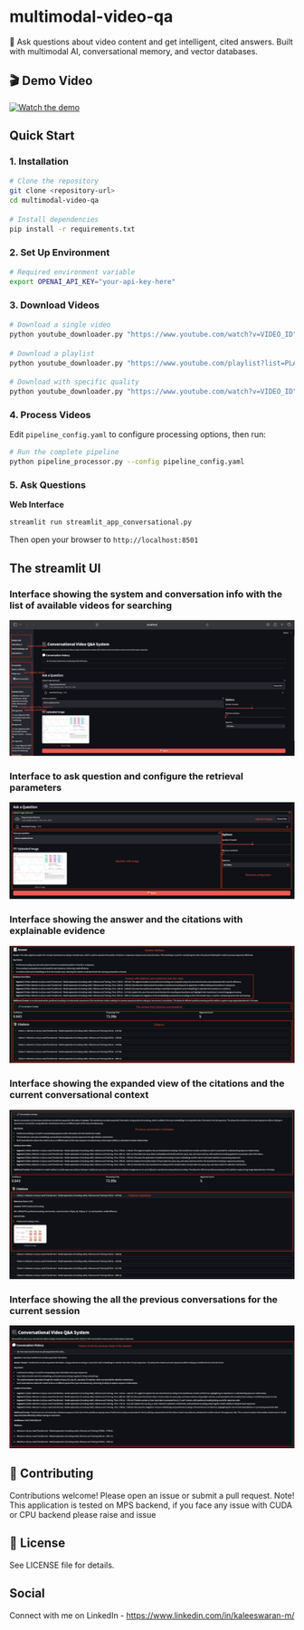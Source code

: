 # multimodal-video-qa
🎥 Ask questions about video content and get intelligent, cited answers. Built with multimodal AI, conversational memory, and vector databases.

## 🎬 Demo Video

[![Watch the demo](https://img.youtube.com/vi/Okxah0x88GM/maxresdefault.jpg)](https://www.youtube.com/watch?v=Okxah0x88GM)

## Quick Start

### 1. Installation

```bash
# Clone the repository
git clone <repository-url>
cd multimodal-video-qa

# Install dependencies
pip install -r requirements.txt
```

### 2. Set Up Environment

```bash
# Required environment variable
export OPENAI_API_KEY="your-api-key-here"
```

### 3. Download Videos

```bash
# Download a single video
python youtube_downloader.py "https://www.youtube.com/watch?v=VIDEO_ID"

# Download a playlist
python youtube_downloader.py "https://www.youtube.com/playlist?list=PLAYLIST_ID"

# Download with specific quality
python youtube_downloader.py "https://www.youtube.com/watch?v=VIDEO_ID" -q 720p
```

### 4. Process Videos

Edit `pipeline_config.yaml` to configure processing options, then run:

```bash
# Run the complete pipeline
python pipeline_processor.py --config pipeline_config.yaml
```

### 5. Ask Questions

**Web Interface**

```bash
streamlit run streamlit_app_conversational.py
```

Then open your browser to `http://localhost:8501`

## The streamlit UI

### Interface showing the system and conversation info with the list of available videos for searching
![Interface showing the system and conversation info with the list of available videos for searching](images/UI1.png)

### Interface to ask question and configure the retrieval parameters
![Interface to ask question and configure the retrieval parameters](images/UI2.png)

### Interface showing the answer and the citations with explainable evidence
![Interface showing the answer and the citations with explainable evidence](images/UI3.png)

### Interface showing the expanded view of the citations and the current conversational context
![Interface showing the expanded view of the citations and the current conversational context](images/UI4.png)

### Interface showing the all the previous conversations for the current session
![Interface showing the all the previous conversations for the current session](images/UI5.png)

## 🤝 Contributing
Contributions welcome! Please open an issue or submit a pull request.
Note! This application is tested on MPS backend, if you face any issue with CUDA or CPU backend please raise and issue

## 📄 License
See LICENSE file for details.

## Social
Connect with me on LinkedIn - https://www.linkedin.com/in/kaleeswaran-m/